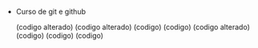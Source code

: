 * Curso de git e github

  (codigo alterado) 
  (codigo alterado)
  (codigo)
  (codigo)
  (codigo alterado)
  (codigo)
  (codigo)
  (codigo)
